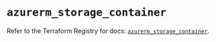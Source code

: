 # `azurerm_storage_container`

Refer to the Terraform Registry for docs: [`azurerm_storage_container`](https://registry.terraform.io/providers/hashicorp/azurerm/4.30.0/docs/resources/storage_container).

